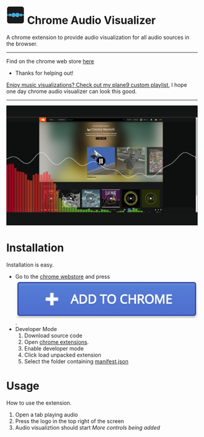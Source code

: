 
# ![logo](/icon48.png) Chrome Audio Visualizer

A chrome extension to provide audio visualization for all audio sources in the browser.

---

Find on the chrome web store [here](https://goo.gl/Xx4vje)

- Thanks for helping out!

[Enjoy music visualizations? Check out my plane9 custom playlist](https://gist.github.com/Douile/640bc92c624090ea0f7758a021bfbd71), I hope one day chrome audio visualizer can look this good.

---

![screenshot](/GIT/audioVisScreen2.png)

# Installation

Installation is easy.
* Go to the [chrome webstore](https://goo.gl/Xx4vje) and press ![Add to Chrome](/GIT/addToChrome.PNG).
* Developer Mode
  1. Download source code 
  2. Open [chrome extensions](chrome://extensions).
  3. Enable developer mode
  4. Click load unpacked extension
  5. Select the folder containing [manifest.json](/manifest.json)
  
# Usage
How to use the extension.
1. Open a tab playing audio
2. Press the logo in the top right of the screen
3. Audio visualiztion should start
*More controls being added*
